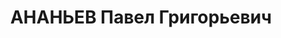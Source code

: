 ---
title: АНАНЬЕВ Павел Григорьевич
description: "капитан, флаг-штурман 11 армейского дальне-развед. АЭ ХВО. \n  ВКВС\
  \ - 08.01.1938, ВМН. Расстрелян 09.01.1938, Харьков"
---